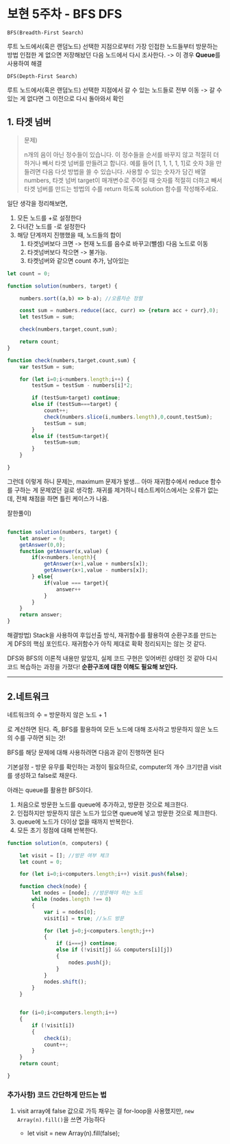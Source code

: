 # 보현 5주차 - BFS DFS

`BFS(Breadth-First Search)`

루트 노드에서(혹은 랜덤노드) 선택한 지점으로부터 가장 인접한 노드들부터 방문하는 방법
인접한 게 없으면 저장해놨던 다음 노드에서 다시 조사한다.
-> 이 경우 **Queue**를 사용하여 해결

`DFS(Depth-First Search)`

루트 노드에서(혹은 랜덤노드) 선택한 지점에서 갈 수 있는 노드들로 전부 이동
-> 갈 수 있는 게 없다면 그 이전으로 다시 돌아와서 확인

## 1. 타겟 넘버

> 문제)
>
> n개의 음이 아닌 정수들이 있습니다. 이 정수들을 순서를 바꾸지 않고 적절히 더하거나 빼서 타겟 넘버를 만들려고 합니다. 예를 들어 [1, 1, 1, 1, 1]로 숫자 3을 만들려면 다음 다섯 방법을 쓸 수 있습니다.
> 사용할 수 있는 숫자가 담긴 배열 numbers, 타겟 넘버 target이 매개변수로 주어질 때 숫자를 적절히 더하고 빼서 타겟 넘버를 만드는 방법의 수를 return 하도록 solution 함수를 작성해주세요.

일단 생각을 정리해보면,

1. 모든 노드를 +로 설정한다
2. 다녀간 노드를 -로 설정한다
3. 해당 단계까지 진행했을 때, 노드들의 합이
   1. 타겟넘버보다 크면 -> 현재 노드를 음수로 바꾸고(뺄셈) 다음 노드로 이동
   2. 타겟넘버보다 작으면 -> 불가능.
   3. 타켓넘버와 같으면 count 추가, 남아있는

```JavaScript
let count = 0;

function solution(numbers, target) {

    numbers.sort((a,b) => b-a); //오름차순 정렬

    const sum = numbers.reduce((acc, curr) => {return acc + curr},0);
    let testSum = sum;

    check(numbers,target,count,sum);

    return count;
}

function check(numbers,target,count,sum) {
    var testSum = sum;

    for (let i=0;i<numbers.length;i++) {
        testSum = testSum - numbers[i]*2;

        if (testSum>target) continue;
        else if (testSum===target) {
            count++;
            check(numbers.slice(i,numbers.length),0,count,testSum);
            testSum = sum;
        }
        else if (testSum<target){
            testSum=sum;
        }
    }

}
```

그런데 이렇게 하니 문제는, maximum 문제가 발생...
아마 재귀함수에서 reduce 함수를 구하는 게 문제였던 걸로 생각함.
재귀를 제거하니 테스트케이스에서는 오류가 없는데, 전체 채점을 하면 틀린 케이스가 나옴.

잘한풀이)

```JavaScript

function solution(numbers, target) {
    let answer = 0;
    getAnswer(0,0);
    function getAnswer(x,value) {
        if(x<numbers.length){
            getAnswer(x+1,value + numbers[x]);
            getAnswer(x+1,value - numbers[x]);
        } else{
            if(value === target){
                answer++
            }
        }
    }
    return answer;
}

```

해결방법)
Stack을 사용하여 후입선출 방식, 재귀함수를 활용하여 순환구조를 만드는 게 DFS의 핵심 포인트다.
재귀함수가 아직 제대로 확확 정리되지는 않는 것 같다.

DFS와 BFS의 이론적 내용만 알았지, 실제 코드 구현은 잊어버린 상태인 것 같아 다시 코드 복습하는 과정을 가졌다! **순환구조에 대한 이해도 필요해 보인다.**

---

## 2.네트워크

네트워크의 수 = 방문하지 않은 노드 + 1

로 계산하면 된다. 즉, BFS를 활용하여 모든 노드에 대해 조사하고 방문하지 않은 노드의 수를 구하면 되는 것!

BFS를 해당 문제에 대해 사용하려면 다음과 같이 진행하면 된다

기본설정 - 방문 유무를 확인하는 과정이 필요하므로, computer의 개수 크기만큼 visit 를 생성하고 false로 채운다.

아래는 queue를 활용한 BFS이다.

1. 처음으로 방문한 노드를 queue에 추가하고, 방문한 것으로 체크한다.
2. 인접하지만 방문하지 않은 노드가 있으면 queue에 넣고 방문한 것으로 체크한다.
3. queue에 노드가 더이상 없을 때까지 반복한다.
4. 모든 초기 정점에 대해 반복한다.

```JavaScript
function solution(n, computers) {

    let visit = []; //방문 여부 체크
    let count = 0;

    for (let i=0;i<computers.length;i++) visit.push(false);

    function check(node) {
        let nodes = [node]; //방문해야 하는 노드
        while (nodes.length !== 0)
        {
            var i = nodes[0];
            visit[i] = true; //노드 방문

            for (let j=0;j<computers.length;j++)
            {
                if (i===j) continue;
                else if (!visit[j] && computers[i][j])
                {
                    nodes.push(j);
                }
            }
            nodes.shift();
        }
    }


    for (i=0;i<computers.length;i++)
    {
        if (!visit[i])
        {
            check(i);
            count++;
        }
    }
    return count;

}
```

### 추가사항) 코드 간단하게 만드는 법

1. visit array에 false 값으로 가득 채우는 걸 for-loop을 사용했지만, `new Array(n).fill()`을 쓰면 가능하다

   - let visit = new Array(n).fill(false);



